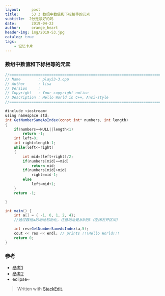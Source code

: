 ```yaml
---
layout:     post
title:      53 3 数组中数值和下标相等的元素
subtitle:  2分是最好的吗
date:       2019-04-23
author:     orange_heart
header-img: img/2019-53.jpg
catalog: true
tags:
    - 记忆卡片
---
```


###   数组中数值和下标相等的元素

```java
//============================================================================
// Name        : play53-3.cpp
// Author      : lisa
// Version     :
// Copyright   : Your copyright notice
// Description : Hello World in C++, Ansi-style
//============================================================================

#include <iostream>
using namespace std;
int GetNumberSameAsIndex(const int* numbers, int length)
{
	if(numbers==NULL||length<1)
		return -1;
	int left=0;
	int right=length-1;
	while(left<=right)
	{
		int mid=(left+right)/2;
		if(numbers[mid]==mid)
			return mid;
		if(numbers[mid]>mid)
			right=mid-1;
		else
			left=mid+1;
	}
	return -1;

}

int main() {
	int a[] = { -1, 0, 1, 2, 4};
	//通过数组a的地址初始化，注意地址是从0到5（左闭右开区间）

	int res=GetNumberSameAsIndex(a,5);
	cout << res << endl; // prints !!!Hello World!!!
	return 0;
}

```

### 参考

- [参考1](https://github.com/zhedahht/CodingInterviewChinese2)
- [参考2](https://github.com/gatieme/CodingInterviews)
- eclipse~




> Written with [StackEdit](https://stackedit.io/).

<head>
    <script src="https://cdn.mathjax.org/mathjax/latest/MathJax.js?config=TeX-AMS-MML_HTMLorMML" type="text/javascript"></script>
    <script type="text/x-mathjax-config">
        MathJax.Hub.Config({
            tex2jax: {
            skipTags: ['script', 'noscript', 'style', 'textarea', 'pre'],
            inlineMath: [['$','$']]
            }
        });
    </script>
</head>
<!--stackedit_data:
eyJoaXN0b3J5IjpbMTQwMDQzMTUzMCwxOTY0ODk1MTgyLC0xOT
E2MzE3ODY4XX0=
-->
